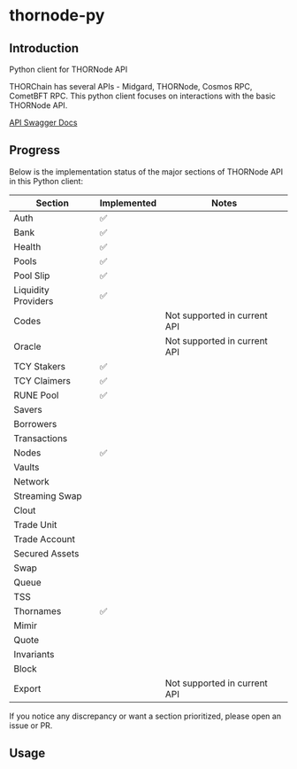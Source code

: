 # thornode-py

## Introduction
Python client for THORNode API

THORChain has several APIs - Midgard, THORNode, Cosmos RPC, CometBFT RPC. This python client focuses on interactions with the basic THORNode API.

[API Swagger Docs](https://thornode.ninerealms.com/thorchain/doc)

## Progress

Below is the implementation status of the major sections of THORNode API in this Python client:

| Section             | Implemented | Notes                         |
|---------------------|-------------|-------------------------------|
| Auth                | ✅           |                               |
| Bank                | ✅           |                               |
| Health              | ✅           |                               |
| Pools               | ✅           |                               |
| Pool Slip           | ✅           |                               |
| Liquidity Providers | ✅          |                               |
| Codes               |             | Not supported in current API  |
| Oracle              |             | Not supported in current API  |
| TCY Stakers         | ✅          |                               |
| TCY Claimers        | ✅          |                               |
| RUNE Pool           | ✅          |                               |
| Savers              |             |                               |
| Borrowers           |             |                               |
| Transactions        |             |                               |
| Nodes               | ✅          |                               |
| Vaults              |             |                               |
| Network             |             |                               |
| Streaming Swap      |             |                               |
| Clout               |             |                               |
| Trade Unit          |             |                               |
| Trade Account       |             |                               |
| Secured Assets      |             |                               |
| Swap                |             |                               |
| Queue               |             |                               |
| TSS                 |             |                               |
| Thornames           | ✅           |                               |
| Mimir               |             |                               |
| Quote               |             |                               |
| Invariants          |             |                               |
| Block               |             |                               |
| Export              |             | Not supported in current API  |

If you notice any discrepancy or want a section prioritized, please open an issue or PR.

## Usage